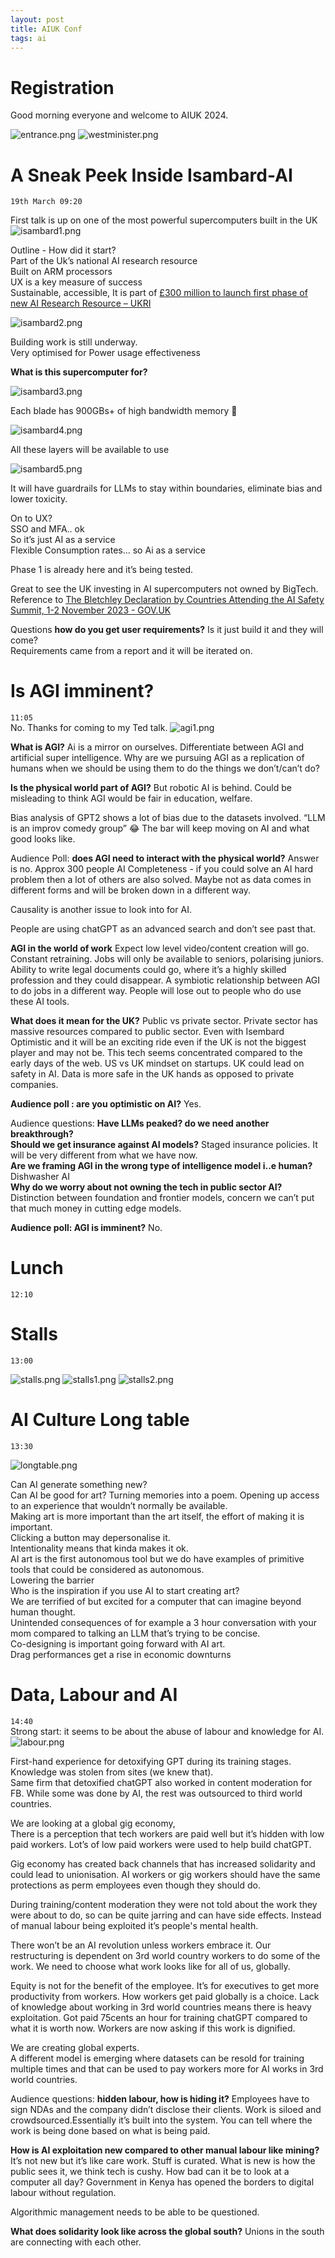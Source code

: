```yaml
---
layout: post
title: AIUK Conf
tags: ai
---
```


# Registration

Good morning everyone and welcome to AIUK 2024.

![entrance.png](entrance.png)
![westminister.png](westminister.png)

# A Sneak Peek Inside Isambard-AI
`19th March 09:20`

First talk is up on one of the most powerful supercomputers built in the UK
![isambard1.png](isambard1.png)

Outline - How did it start?  
Part of the Uk’s national AI research resource  
Built on ARM processors  
UX is a key measure of success  
Sustainable, accessible,
It is part of [£300 million to launch first phase of new AI Research Resource – UKRI](https://www.ukri.org/news/300-million-to-launch-first-phase-of-new-ai-research-resource/)

![isambard2.png](isambard2.png)

Building work is still underway.  
Very optimised for Power usage effectiveness  

**What is this supercomputer for?**

![isambard3.png](isambard3.png)

Each blade has 900GBs+ of high bandwidth memory 🤯

![isambard4.png](isambard4.png)

All these layers will be available to use 

![isambard5.png](isambard5.png)

It will have guardrails for LLMs to stay within boundaries, eliminate bias and lower toxicity.

On to UX?  
SSO and MFA.. ok  
So it’s just AI as a service  
Flexible Consumption rates… so Ai as a service  

Phase 1 is already here and it’s being tested.

Great to see the UK investing in AI supercomputers not owned by BigTech. Reference to [The Bletchley Declaration by Countries Attending the AI Safety Summit, 1-2 November 2023 - GOV.UK](https://www.gov.uk/government/publications/ai-safety-summit-2023-the-bletchley-declaration/the-bletchley-declaration-by-countries-attending-the-ai-safety-summit-1-2-november-2023)

Questions **how do you get user requirements?** Is it just build it and they will come?  
Requirements came from a report and it will be iterated on.

# Is AGI imminent?
`11:05`  
No. Thanks for coming to my Ted talk.
![agi1.png](agi1.png)

**What is AGI?**
Ai is a mirror on ourselves.
Differentiate between AGI and artificial super intelligence.
Why are we pursuing AGI as a replication of humans when we should be using them to do the things we don’t/can’t do?

**Is the physical world part of AGI?** But robotic AI is behind.
Could be misleading to think AGI would be fair in education, welfare.

Bias analysis of GPT2 shows a lot of bias due to the datasets involved.
“LLM is an improv comedy group” 😂
The bar will keep moving on AI and what good looks like.

Audience Poll: **does AGI need to interact with the physical world?** Answer is no. Approx 300 people
AI Completeness - if you could solve an AI hard problem then a lot of others are also solved.
Maybe not as data comes in different forms and will be broken down in a different way.

Causality is another issue to look into for AI.

People are using chatGPT as an advanced search and don’t see past that.

**AGI in the world of work**
Expect low level video/content creation will go.
Constant retraining. Jobs will only be available to seniors, polarising juniors.
Ability to write legal documents could go, where it’s a highly skilled profession and they could disappear.
A symbiotic relationship between AGI to do jobs in a different way. People will lose out to people who do use these AI tools.

**What does it mean for the UK?**
Public vs private sector. Private sector has massive resources compared to public sector. Even with Isembard
Optimistic and it will be an exciting ride even if the UK is not the biggest player and may not be.
This tech seems concentrated compared to the early days of the web.
US vs UK mindset on startups.
UK could lead on safety in AI. Data is more safe in the UK hands as opposed to private companies.

**Audience poll : are you optimistic on AI?** Yes.

Audience questions:
**Have LLMs peaked? do we need another breakthrough?**  
**Should we get insurance against AI models?** Staged insurance policies. It will be very different from what we have now.  
**Are we framing AGI in the wrong type of intelligence model i..e human?** Dishwasher AI  
**Why do we worry about not owning the tech in public sector AI?** Distinction between foundation and frontier models, concern we can’t put that much money in cutting edge models.

**Audience poll: AGI is imminent?** No.

# Lunch
`12:10`

# Stalls
`13:00`

![stalls.png](stalls.png)
![stalls1.png](stalls1.png)
![stalls2.png](stalls2.png)

# AI Culture Long table
`13:30`

![longtable.png](longtable.png)

Can AI generate something new?  
Can AI be good for art? Turning memories into a poem. Opening up access to an experience that wouldn’t normally be available.  
Making art is more important than the art itself, the effort of making it is important.  
Clicking a button may depersonalise it.  
Intentionality means that kinda makes it ok.  
AI art is the first autonomous tool but we do have examples of primitive tools that could be considered as autonomous.  
Lowering the barrier  
Who is the inspiration if you use AI to start creating art?  
We are terrified of but excited for a computer that can imagine beyond human thought.  
Unintended consequences of for example a 3 hour conversation with your mom compared to talking an LLM that’s trying to be concise.  
Co-designing is important going forward with AI art.  
Drag performances get a rise in economic downturns  

# Data, Labour and AI
`14:40`  
Strong start: it seems to be about the abuse of labour and knowledge for AI.  
![labour.png](labour.png)

First-hand experience for detoxifying GPT during its training stages.  
Knowledge was stolen from sites (we knew that).  
Same firm that detoxified chatGPT also worked in content moderation for FB. While some was done by AI, the rest was outsourced to third world countries.

We are looking at a global gig economy,  
There is a perception that tech workers are paid well but it’s hidden with low paid workers. Lot’s of low paid workers were used to help build chatGPT.

Gig economy has created back channels that has increased solidarity and could lead to unionisation.
AI workers or gig workers should have the same protections as perm employees even though they should do.

During training/content moderation they were not told about the work they were about to do, so can be quite jarring and can have side effects. Instead of manual labour being exploited it’s people's mental health.

There won’t be an AI revolution unless workers embrace it. Our restructuring is dependent on 3rd world country workers to do some of the work. We need to choose what work looks like for all of us, globally.

Equity is not for the benefit of the employee. It’s for executives to get more productivity from workers. How workers get paid globally is a choice.
Lack of knowledge about working in 3rd world countries means there is heavy exploitation. Got paid 75cents an hour for training chatGPT compared to what it is worth now. Workers are now asking if this work is dignified.

We are creating global experts.  
A different model is emerging where datasets can be resold for training multiple times and that can be used to pay workers more for AI works in 3rd world countries.

Audience questions: **hidden labour, how is hiding it?**
Employees have to sign NDAs and the company didn’t disclose their clients. Work is siloed and crowdsourced.Essentially it’s built into the system.
You can tell where the work is being done based on what is being paid.

**How is AI exploitation new compared to other manual labour like mining?**
It’s not new but it’s like care work. Stuff is curated.
What is new is how the public sees it, we think tech is cushy. How bad can it be to look at a computer all day?
Government in Kenya has opened the borders to digital labour without regulation.

Algorithmic management needs to be able to be questioned.

**What does solidarity look like across the global south?**
Unions in the south are connecting with each other. 


